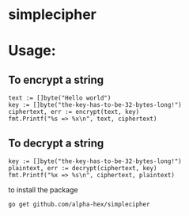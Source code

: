 # simplecipher

# Usage:

## To encrypt a string

```
text := []byte("Hello world")
key := []byte("the-key-has-to-be-32-bytes-long!")
ciphertext, err := encrypt(text, key)
fmt.Printf("%s => %x\n", text, ciphertext)
```

## To decrypt a string

```
key := []byte("the-key-has-to-be-32-bytes-long!")
plaintext, err := decrypt(ciphertext, key)
fmt.Printf("%x => %s\n", ciphertext, plaintext)
```

to install the package
```
go get github.com/alpha-hex/simplecipher
```

